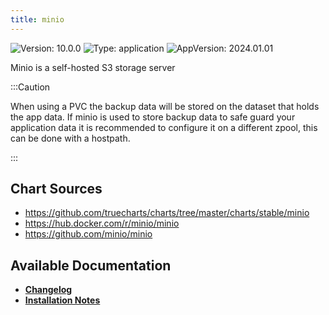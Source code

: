 ```yaml
---
title: minio
---
```


![Version: 10.0.0](https://img.shields.io/badge/Version-10.0.0-informational?style=flat-square) ![Type: application](https://img.shields.io/badge/Type-application-informational?style=flat-square) ![AppVersion: 2024.01.01](https://img.shields.io/badge/AppVersion-2024.01.01-informational?style=flat-square)

Minio is a self-hosted S3 storage server

:::Caution

When using a PVC the backup data will be stored on the dataset that holds the app data. If minio is used to store backup data to safe guard your application data it is recommended to configure it on a different zpool, this can be done with a hostpath.

:::

## Chart Sources

- https://github.com/truecharts/charts/tree/master/charts/stable/minio
- https://hub.docker.com/r/minio/minio
- https://github.com/minio/minio

## Available Documentation

- [**Changelog**](./CHANGELOG.md)
- [**Installation Notes**](./installation_notes.md)
